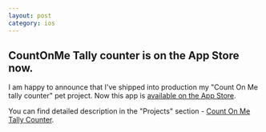 ```yaml
---
layout: post
category: ios
---
```

## CountOnMe Tally counter is on the App Store now.
I am happy to announce that I've shipped into production my "Count On Me tally counter" pet project. Now this app is [available on the App Store](https://apps.apple.com/np/app/countonme-tally-counter/id1631746756 "Count On Me tally counter App Store page").

You can find detailed description in the "Projects" section - [Count On Me Tally Counter](/projects/countonme/ "CountOnMe Tally Counter project's page").